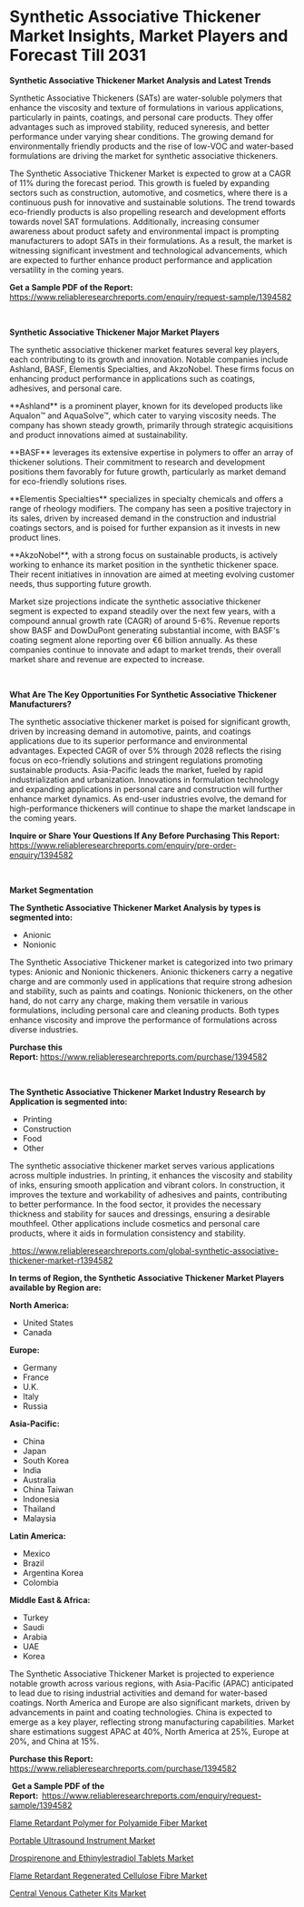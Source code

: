 <p><h1>Synthetic Associative Thickener Market Insights, Market Players and Forecast Till 2031</h1></p><p><strong>Synthetic Associative Thickener Market Analysis and Latest Trends</strong></p>
<p><p>Synthetic Associative Thickeners (SATs) are water-soluble polymers that enhance the viscosity and texture of formulations in various applications, particularly in paints, coatings, and personal care products. They offer advantages such as improved stability, reduced syneresis, and better performance under varying shear conditions. The growing demand for environmentally friendly products and the rise of low-VOC and water-based formulations are driving the market for synthetic associative thickeners.</p><p>The Synthetic Associative Thickener Market is expected to grow at a CAGR of 11% during the forecast period. This growth is fueled by expanding sectors such as construction, automotive, and cosmetics, where there is a continuous push for innovative and sustainable solutions. The trend towards eco-friendly products is also propelling research and development efforts towards novel SAT formulations. Additionally, increasing consumer awareness about product safety and environmental impact is prompting manufacturers to adopt SATs in their formulations. As a result, the market is witnessing significant investment and technological advancements, which are expected to further enhance product performance and application versatility in the coming years.</p></p>
<p><strong>Get a Sample PDF of the Report:&nbsp;</strong> <a href="https://www.reliableresearchreports.com/enquiry/request-sample/1394582">https://www.reliableresearchreports.com/enquiry/request-sample/1394582</a></p>
<p>&nbsp;</p>
<p><strong>Synthetic Associative Thickener Major Market Players</strong></p>
<p><p>The synthetic associative thickener market features several key players, each contributing to its growth and innovation. Notable companies include Ashland, BASF, Elementis Specialties, and AkzoNobel. These firms focus on enhancing product performance in applications such as coatings, adhesives, and personal care.</p><p>**Ashland** is a prominent player, known for its developed products like Aqualon™ and AquaSolve™, which cater to varying viscosity needs. The company has shown steady growth, primarily through strategic acquisitions and product innovations aimed at sustainability.</p><p>**BASF** leverages its extensive expertise in polymers to offer an array of thickener solutions. Their commitment to research and development positions them favorably for future growth, particularly as market demand for eco-friendly solutions rises.</p><p>**Elementis Specialties** specializes in specialty chemicals and offers a range of rheology modifiers. The company has seen a positive trajectory in its sales, driven by increased demand in the construction and industrial coatings sectors, and is poised for further expansion as it invests in new product lines.</p><p>**AkzoNobel**, with a strong focus on sustainable products, is actively working to enhance its market position in the synthetic thickener space. Their recent initiatives in innovation are aimed at meeting evolving customer needs, thus supporting future growth.</p><p>Market size projections indicate the synthetic associative thickener segment is expected to expand steadily over the next few years, with a compound annual growth rate (CAGR) of around 5-6%. Revenue reports show BASF and DowDuPont generating substantial income, with BASF's coating segment alone reporting over €6 billion annually. As these companies continue to innovate and adapt to market trends, their overall market share and revenue are expected to increase.</p></p>
<p>&nbsp;</p>
<p><strong>What Are The Key Opportunities For Synthetic Associative Thickener Manufacturers?</strong></p>
<p><p>The synthetic associative thickener market is poised for significant growth, driven by increasing demand in automotive, paints, and coatings applications due to its superior performance and environmental advantages. Expected CAGR of over 5% through 2028 reflects the rising focus on eco-friendly solutions and stringent regulations promoting sustainable products. Asia-Pacific leads the market, fueled by rapid industrialization and urbanization. Innovations in formulation technology and expanding applications in personal care and construction will further enhance market dynamics. As end-user industries evolve, the demand for high-performance thickeners will continue to shape the market landscape in the coming years.</p></p>
<p><strong>Inquire or Share Your Questions If Any Before Purchasing This Report:</strong> <a href="https://www.reliableresearchreports.com/enquiry/pre-order-enquiry/1394582">https://www.reliableresearchreports.com/enquiry/pre-order-enquiry/1394582</a></p>
<p>&nbsp;</p>
<p><strong>Market Segmentation</strong></p>
<p><strong>The Synthetic Associative Thickener Market Analysis by types is segmented into:</strong></p>
<p><ul><li>Anionic</li><li>Nonionic</li></ul></p>
<p><p>The Synthetic Associative Thickener market is categorized into two primary types: Anionic and Nonionic thickeners. Anionic thickeners carry a negative charge and are commonly used in applications that require strong adhesion and stability, such as paints and coatings. Nonionic thickeners, on the other hand, do not carry any charge, making them versatile in various formulations, including personal care and cleaning products. Both types enhance viscosity and improve the performance of formulations across diverse industries.</p></p>
<p><strong>Purchase this Report:&nbsp;</strong><a href="https://www.reliableresearchreports.com/purchase/1394582">https://www.reliableresearchreports.com/purchase/1394582</a></p>
<p>&nbsp;</p>
<p><strong>The Synthetic Associative Thickener Market Industry Research by Application is segmented into:</strong></p>
<p><ul><li>Printing</li><li>Construction</li><li>Food</li><li>Other</li></ul></p>
<p><p>The synthetic associative thickener market serves various applications across multiple industries. In printing, it enhances the viscosity and stability of inks, ensuring smooth application and vibrant colors. In construction, it improves the texture and workability of adhesives and paints, contributing to better performance. In the food sector, it provides the necessary thickness and stability for sauces and dressings, ensuring a desirable mouthfeel. Other applications include cosmetics and personal care products, where it aids in formulation consistency and stability.</p></p>
<p><a href="https://www.reliableresearchreports.com/global-synthetic-associative-thickener-market-r1394582">&nbsp;https://www.reliableresearchreports.com/global-synthetic-associative-thickener-market-r1394582</a></p>
<p><strong>In terms of Region, the Synthetic Associative Thickener Market Players available by Region are:</strong></p>
<p>
    <p> <strong> North America: </strong>
        <ul>
            <li>United States</li>
            <li>Canada</li>
        </ul>
        </p> 
    <p> <strong> Europe: </strong>
        <ul>
            <li>Germany</li>
            <li>France</li>
            <li>U.K.</li>
            <li>Italy</li>
            <li>Russia</li>
        </ul>
        </p> 
    <p> <strong> Asia-Pacific: </strong>
        <ul>
            <li>China</li>
            <li>Japan</li>
            <li>South Korea</li>
            <li>India</li>
            <li>Australia</li>
            <li>China Taiwan</li>
            <li>Indonesia</li>
            <li>Thailand</li>
            <li>Malaysia</li>
        </ul>
        </p> 
    <p> <strong> Latin America: </strong>
        <ul>
            <li>Mexico</li>
            <li>Brazil</li>
            <li>Argentina Korea</li>
            <li>Colombia</li>
        </ul>
        </p> 
    <p> <strong> Middle East & Africa: </strong>
        <ul>
            <li>Turkey</li>
            <li>Saudi</li>
            <li>Arabia</li>
            <li>UAE</li>
            <li>Korea</li>
        </ul>
    </p>
    </p>
<p><p>The Synthetic Associative Thickener Market is projected to experience notable growth across various regions, with Asia-Pacific (APAC) anticipated to lead due to rising industrial activities and demand for water-based coatings. North America and Europe are also significant markets, driven by advancements in paint and coating technologies. China is expected to emerge as a key player, reflecting strong manufacturing capabilities. Market share estimations suggest APAC at 40%, North America at 25%, Europe at 20%, and China at 15%.</p></p>
<p><strong>Purchase this Report: </strong><a href="https://www.reliableresearchreports.com/purchase/1394582">https://www.reliableresearchreports.com/purchase/1394582</a></p>
<p>&nbsp;<strong>Get a Sample PDF of the Report:&nbsp;&nbsp;</strong><a href="https://www.reliableresearchreports.com/enquiry/request-sample/1394582">https://www.reliableresearchreports.com/enquiry/request-sample/1394582</a></p>
<p><strong></strong></p>
<p><p><a href="https://issuu.com/reportprime-2/docs/flame-retardant-polymer-for-polyami_48f62bf58204fc">Flame Retardant Polymer for Polyamide Fiber Market</a></p><p><a href="https://github.com/CarolynWatkins697/Market-Research-Report-List-1/blob/main/portable-ultrasound-instrument-market.md">Portable Ultrasound Instrument Market</a></p><p><a href="https://www.linkedin.com/pulse/drospirenone-ethinylestradiol-tablets-market-share-size-trends-s0lhc?trackingId=WCuIKDA6ThKPHKUb9%2BIJeA%3D%3D">Drospirenone and Ethinylestradiol Tablets Market</a></p><p><a href="https://issuu.com/reportprime-2/docs/flame-retardant-regenerated-cellulo_9dbd4699d6771e">Flame Retardant Regenerated Cellulose Fibre Market</a></p><p><a href="https://www.linkedin.com/pulse/central-venous-catheter-kits-market-research-report-includes-knbyc?trackingId=Kf5NRXBRTUi%2BjCehZfcVDw%3D%3D">Central Venous Catheter Kits Market</a></p></p>